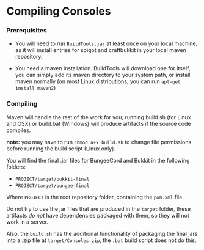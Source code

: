 # Compiling Consoles

### Prerequisites

- You will need to run `BuildTools.jar` at least once on your local machine, as it will install entries for spigot and craftbukkit in your local maven repository.

- You need a maven installation. BuildTools will download one for itself, you can simply add its maven directory to your system path, or install maven normally (on most Linux distributions, you can run `apt-get install maven2`)

### Compiling

Maven will handle the rest of the work for you; running build.sh (for Linux and OSX) or build.bat (Windows) will produce artifacts if the source code compiles.

**note:** you may have to run `chmod a+x build.sh` to change file permissions before running the build script (Linux only).

You will find the final .jar files for BungeeCord and Bukkit in the following folders:

- `PROJECT/target/bukkit-final`
- `PROJECT/target/bungee-final`

Where `PROJECT` is the root repository folder, containing the `pom.xml` file.

Do not try to use the jar files that are produced in the `target` folder, these artifacts _do not_ have dependencies packaged with them, so they will not work in a server.

Also, the `build.sh` has the additional functionality of packaging the final jars into a .zip file at `target/Consoles.zip`, the `.bat` build script does not do this.

